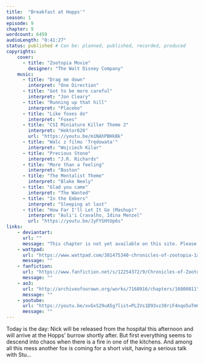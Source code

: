 ```yaml
---
title:  "Breakfast at Hopps'"
season: 1
episode: 9
chapter: 9
wordcount: 6459
audioLength: "0:41:27"
status: published # Can be: planned, published, recorded, produced
copyrights:
    cover:
      - title: "Zootopia Movie"
        designer: "The Walt Disney Company"
    music:
      - title: "Drag me down"
        interpret: "One Direction"
      - title: "Got to be more careful"
        interpret: "Jon Cleary"
      - title: "Running up that hill"
        interpret: "Placebo"
      - title: "Like foxes do"
        interpret: "Foxes"
      - title: "CSI Miniature Killer Theme 2"
        interpret: "Hektor626"
        url: "https://youtu.be/m1NAhPBHkBk"
      - title: "Walc z filmu 'Trędowata'"
        interpret: "Wojciech Kilar"
      - title: "Precious Stone"
        interpret: "J.R. Richards"
      - title: "More than a feeling"
        interpret: "Boston"
      - title: "The Mentalist Theme"
        interpret: "Blake Neely"
      - title: "Glad you came"
        interpret: "The Wanted"
      - title: "In the Embers"
        interpret: "Sleeping at last"
      - title: "How Far I'll Let It Go (Mashup)"
        interpret: "Auli'i Cravalho, Idina Menzel"
        url: "https://youtu.be/JyFYSHtUp6s"
links:
    - deviantart:
      url: ""
      message: "This chapter is not yet available on this site. Please choose another hoster!"
    - wattpad:
      url: "https://www.wattpad.com/381475340-chronicles-of-zootopia-1x09-breakfast-at-hopps%27"
      message: ""
    - fanfiction:
      url: "https://www.fanfiction.net/s/12254372/9/Chronicles-of-Zootopia"
      message: ""
    - ao3:
      url: "http://archiveofourown.org/works/7168916/chapters/16800811"
      message: ""
    - youtube:
      url: "https://youtu.be/xvGxS29uA5g?list=PLIVs1D93vz38riF4nqo5uTmGpoU1yWeko"
      message: ""
---
```

Today is the day: Nick will be released from the hospital this afternoon and will arrive at the Hopps' burrow shortly after. But first everything seems to descend into chaos when there is a fire in one of the kitchens. And among all this mess another fox is coming for a short visit, having a serious talk with Stu...